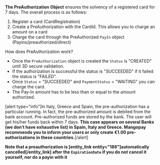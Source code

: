 **The PreAuthorization Object** ensures the solvency of a registered card for 7 days. 
The overall process is as follows:
1. Register a card (CardRegistration)
2.  Create a PreAuthorization with the CardId. This allows you to charge an amount on a card
3.  Charge the card through the PreAuthorized `PayIn` object (Payins/preauthorized/direct)

How does PreAuthorization work?

* Once the `PreAuthorization` object is created the `Status` is "CREATED" until 3D secure validation.
* If the authorization is successful the status is "SUCCEEDED" if it failed the status is "FAILED".
* Once `Status` = "SUCCEEDED" and `PaymentStatus` = "WAITING" you can charge the card.
* The Pay-In amount has to be less than or equal to the amount authorized.

[alert type="info"]In Italy, Greece and Spain, the pre-authorization has a particular running. In fact, the pre-authorized amount is debited from the bank account. Pre-authorized funds are stored by the bank. The user will get his/her funds back within 7 days.
**This case appears on several Banks (we don’t have exhaustive list) in Spain, Italy and Greece. Mangopay recommends you to inform your users or only create €1.00 pre-authorizations in these countries.**[/alert]

**Note that a preauthorization is [entity_link entity="186"]automatically cancelled[/entity_link] after the `ExpirationDate` if you do not cancel it yourself, nor do a payin with it**